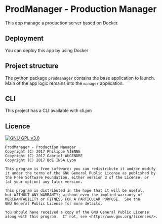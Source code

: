 # ProdManager - Production Manager
This app manage a production server based on Docker.

## Deployment
You can deploy this app by using Docker

## Project structure
The python package `prodmanager` contains the base application to launch. Main of the app logic remains into the `manager`
application.

## CLI
This project has a CLI available with cli.pm

## Licence
[![GNU GPL v3.0](http://www.gnu.org/graphics/gplv3-127x51.png)](http://www.gnu.org/licenses/gpl.html)

```
ProdManager - Production Manager
Copyright (C) 2017 Philippe VIENNE
Copyright (C) 2017 Gabriel AUGENDRE
Copyright (C) 2017 BdE INSA Lyon

This program is free software: you can redistribute it and/or modify
it under the terms of the GNU General Public License as published by
the Free Software Foundation, either version 3 of the License, or
(at your option) any later version.

This program is distributed in the hope that it will be useful,
but WITHOUT ANY WARRANTY; without even the implied warranty of
MERCHANTABILITY or FITNESS FOR A PARTICULAR PURPOSE.  See the
GNU General Public License for more details.

You should have received a copy of the GNU General Public License
along with this program.  If not, see <http://www.gnu.org/licenses/>.